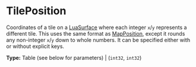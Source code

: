 # TilePosition

Coordinates of a tile on a [LuaSurface](runtime:LuaSurface) where each integer `x`/`y` represents a different tile. This uses the same format as [MapPosition](runtime:MapPosition), except it rounds any non-integer `x`/`y` down to whole numbers. It can be specified either with or without explicit keys.

**Type:** Table (see below for parameters) | (`int32`, `int32`)

